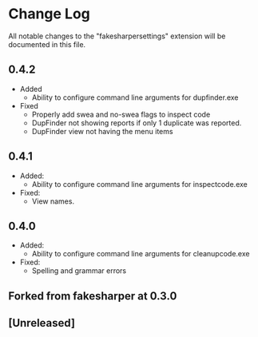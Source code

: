 # Change Log

All notable changes to the "fakesharpersettings" extension will be documented in this file.

## 0.4.2

- Added
  - Ability to configure command line arguments for dupfinder.exe
- Fixed
  - Properly add swea and no-swea flags to inspect code
  - DupFinder not showing reports if only 1 duplicate was reported.
  - DupFinder view not having the menu items

## 0.4.1

- Added:
  - Ability to configure command line arguments for inspectcode.exe
- Fixed:
  - View names.

## 0.4.0

- Added:
  - Ability to configure command line arguments for cleanupcode.exe
- Fixed:
  - Spelling and grammar errors


## Forked from fakesharper at 0.3.0

## [Unreleased]